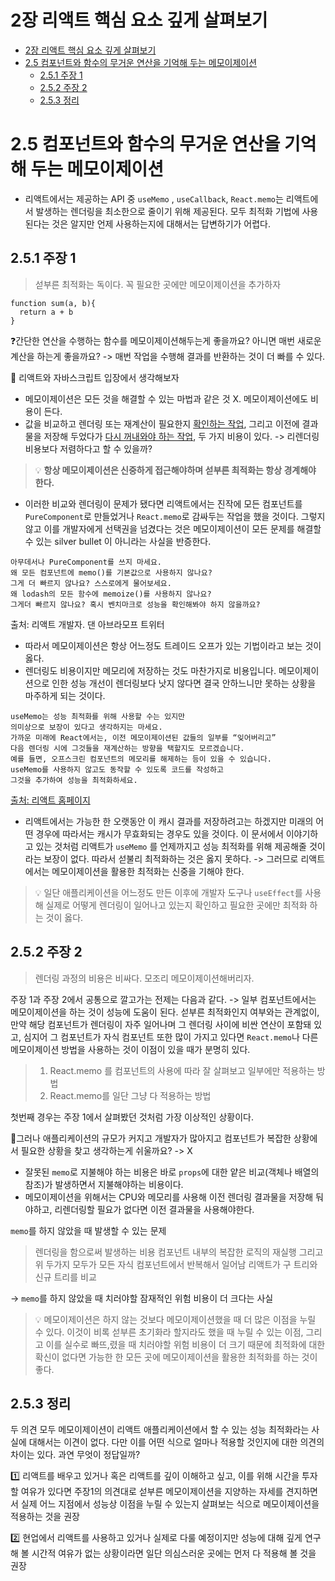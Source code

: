 # 2장 리액트 핵심 요소 깊게 살펴보기

- [2장 리액트 핵심 요소 깊게 살펴보기](#2장-리액트-핵심-요소-깊게-살펴보기)
- [2.5 컴포넌트와 함수의 무거운 연산을 기억해 두는 메모이제이션](#25-컴포넌트와-함수의-무거운-연산을-기억해-두는-메모이제이션)
  - [2.5.1 주장 1](#251-주장-1)
  - [2.5.2 주장 2](#252-주장-2)
  - [2.5.3 정리](#253-정리)

# 2.5 컴포넌트와 함수의 무거운 연산을 기억해 두는 메모이제이션
 * 리액트에서는 제공하는 API 중 `useMemo` , `useCallback`, `React.memo`는 리액트에서 발생하는 렌더링을 최소한으로 줄이기 위해 제공된다. 모두 최적화 기법에 사용된다는 것은 알지만 언제 사용하는지에 대해서는 답변하기가 어렵다.

## 2.5.1 주장 1
> 섣부른 최적화는 독이다. 꼭 필요한 곳에만 메모이제이션을 추가하자

```
function sum(a, b){
  return a + b
}
```
❓간단한 연산을 수행하는 함수를 메모이제이션해두는게 좋을까요? 아니면 매번 새로운 계산을 하는게 좋을까요?
-> 매번 작업을 수행해 결과를 반환하는 것이 더 빠를 수 있다.

🤔 리액트와 자바스크립트 입장에서 생각해보자
* 메모이제이션은 모든 것을 해결할 수 있는 마법과 같은 것 X. 메모이제이션에도 비용이 든다.
* 값을 비교하고 렌더링 또는 재계산이 필요한지 <u>확인하는 작업</u>, 그리고 이전에 결과물을 저장해 두었다가 <u>다시 꺼내와야 하는 작업</u>, 두 가지 비용이 있다.
-> 리렌더링 비용보다 저렴하다고 할 수 있을까?

> 💡 <b>항상 메모이제이션은 신중하게 접근해야하며 섣부른 최적화는 항상 경계해야 한다.</b>

* 이러한 비교와 렌더링이 문제가 됐다면 리액트에서는 진작에 모든 컴포넌트를 `PureComponent`로 만들었거나 `React.memo`로 감싸두는 작업을 했을 것이다. 그렇지 않고 이를 개발자에게 선택권을 넘겼다는 것은 메모이제이션이 모든 문제를 해결할 수 있는 silver bullet 이 아니라는 사실을 반증한다.

```
아무데서나 PureComponent를 쓰지 마세요.
왜 모든 컴포넌트에 memo()를 기본값으로 사용하지 않나요?
그게 더 빠르지 않나요? 스스로에게 물어보세요.
왜 lodash의 모든 함수에 memoize()를 사용하지 않나요?
그게더 빠르지 않나요? 혹시 벤치마크로 성능을 확인해봐야 하지 않을까요?
```
출처: 리액트 개발자. 댄 아브라모프 트위터

* 따라서 메모이제이션은 항상 어느정도 트레이드 오프가 있는 기법이라고 보는 것이 옳다.
* 렌더링도 비용이지만 메모리에 저장하는 것도 마찬가지로 비용입니다. 메모이제이션으로 인한 성능 개선이 렌더링보다 낫지 않다면 결국 안하느니만 못하는 상황을 마주하게 되는 것이다.

```
useMemo는 성능 최적화를 위해 사용할 수는 있지만
의미상으로 보장이 있다고 생각하지는 마세요.
가까운 미래에 React에서는, 이전 메모이제이션된 값들의 일부를 “잊어버리고”
다음 렌더링 시에 그것들을 재계산하는 방향을 택할지도 모르겠습니다.
예를 들면, 오프스크린 컴포넌트의 메모리를 해제하는 등이 있을 수 있습니다.
useMemo를 사용하지 않고도 동작할 수 있도록 코드를 작성하고
그것을 추가하여 성능을 최적화하세요. 
```
[출처: 리액트 홈페이지](https://ko.legacy.reactjs.org/docs/hooks-reference.html#usememo)

* 리액트에서는 가능한 한 오랫동안 이 캐시 결과를 저장하려고는 하겠지만 미래의 어떤 경우에 따라서는 캐시가 무효화되는 경우도 있을 것이다. 이 문서에서 이야기하고 있는 것처럼 리액트가 `useMemo` 를 언제까지고 성능 최적화를 위해 제공해줄 것이라는 보장이 없다. 따라서 섣불리 최적화하는 것은 옳지 못하다.
-> 그러므로 리액트에서는 메모이제이션을 활용한 최적화는 신중을 기해야 한다.

> 💡 일단 애플리케이션을 어느정도 만든 이후에 개발자 도구나 `useEffect`를 사용해 실제로 어떻게 렌더링이 일어나고 있는지 확인하고 필요한 곳에만 최적화 하는 것이 옳다.


## 2.5.2 주장 2
> 렌더링 과정의 비용은 비싸다. 모조리 메모이제이션해버리자.

주장 1과 주장 2에서 공통으로 깔고가는 전제는 다음과 같다.
-> 일부 컴포넌트에서는 메모이제이션을 하는 것이 성능에 도움이 된다. 섣부른 최적화인지 여부와는 관계없이, 만약 해당 컴포넌트가 렌더링이 자주 일어나며 그 렌더링 사이에 비싼 연산이 포함돼 있고, 심지어 그 컴포넌트가 자식 컴포넌트 또한 많이 가지고 있다면 `React.memo`나 다른 메모이제이션 방법을 사용하는 것이 이점이 있을 때가 분명히 있다.

> 1. React.memo 를 컴포넌트의 사용에 따라 잘 살펴보고 일부에만 적용하는 방법
> 2. React.memo를 일단 그냥 다 적용하는 방법

첫번째 경우는 주장 1에서 살펴봤던 것처럼 가장 이상적인 상황이다.

🤔그러나 애플리케이션의 규모가 커지고 개발자가 많아지고 컴포넌트가 복잡한 상황에서 필요한 상황을 찾고 생각하는게 쉬울까요?
-> X 

* 잘못된 `memo`로 지불해야 하는 비용은 바로 `props`에 대한 얕은 비교(객체나 배열의 참조)가 발생하면서 지불해야하는 비용이다.
* 메모이제이션을 위해서는 CPU와 메모리를 사용해 이전 렌더링 결과물을 저장해 둬야하고, 리렌더링할 필요가 없다면 이전 결과물을 사용해야한다.

`memo`를 하지 않았을 때 발생할 수 있는 문제
> 렌더링을 함으로써 발생하는 비용
> 컴포넌트 내부의 복잡한 로직의 재실행
> 그리고 위 두가지 모두가 모든 자식 컴포넌트에서 반복해서 일어남
> 리액트가 구 트리와 신규 트리를 비교

-> `memo`를 하지 않았을 때 치러야할 잠재적인 위험 비용이 더 크다는 사실

> 💡 메모이제이션은 하지 않는 것보다 메모이제이션했을 때 더 많은 이점을 누릴 수 있다. 이것이 비록 섣부른 초기화라 할지라도 했을 때 누릴 수 있는 이점, 그리고 이를 실수로 빠뜨,렸을 때 치러야할 위험 비용이 더 크기 때문에 최적화에 대한 확신이 없다면 가능한 한 모든 곳에 메모이제이션을 활용한 최적화를 하는 것이 좋다.


## 2.5.3 정리

두 의견 모두 메모이제이션이 리액트 애플리케이션에서 할 수 있는 성능 최적화라는 사실에 대해서는 이견이 없다. 다만 이를 어떤 식으로 얼마나 적용할 것인지에 대한 의견의 차이는 있다. 과연 무엇이 정답일까?

1️⃣ 리액트를 배우고 있거나 혹은 리액트를 깊이 이해하고 싶고, 이를 위해 시간을 투자할 여유가 있다면 주장1의 의견대로 섣부른 메모이제이션을 지양하는 자세를 견지하면서 실제 어느 지점에서 성능상 이점을 누릴 수 있는지 살펴보는 식으로 메모이제이션을 적용하는 것을 권장

2️⃣ 현업에서 리액트를 사용하고 있거나 실제로 다룰 예정이지만 성능에 대해 깊게 연구해 볼 시간적 여유가 없는 상황이라면 일단 의심스러운 곳에는 먼저 다 적용해 볼 것을 권장